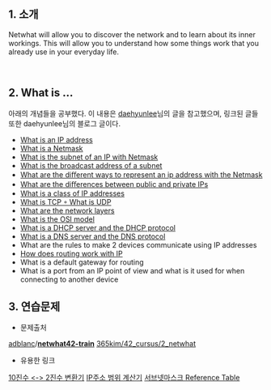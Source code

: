 ## 1. 소개

Netwhat will allow you to discover the network and to learn about its inner workings. This will allow you to understand how some things work that you already use in your everyday life.

<br/>

## 2. What is ...

아래의 개념들을 공부했다. 이 내용은 [daehyunlee](https://github.com/hidaehyunlee/Netwhat)님의 글을 참고했으며, 링크된 글들 또한 daehyunlee님의 블로그 글이다.



- [What is an IP address](https://velog.io/@hidaehyunlee/IP-address란)
- [What is a Netmask](https://velog.io/@hidaehyunlee/넷마스크Netmask와-서브넷마스크Subnetmask)
- [What is the subnet of an IP with Netmask](https://velog.io/@hidaehyunlee/서브넷팅subnetting으로-네크워크를-효율적으로-관리하자)
- [What is the broadcast address of a subnet](https://velog.io/@hidaehyunlee/넷마스크Netmask와-서브넷마스크Subnetmask)
- [What are the diﬀerent ways to represent an ip address with the Netmask](https://velog.io/@hidaehyunlee/서브넷팅subnetting으로-네크워크를-효율적으로-관리하자)
- [What are the diﬀerences between public and private IPs](https://velog.io/@hidaehyunlee/공인Public-사설Private-IP의-차이점)
- [What is a class of IP addresses](https://velog.io/@hidaehyunlee/IP-address란)
- [What is TCP ◦ What is UDP](https://velog.io/@hidaehyunlee/TCP-와-UDP-의-차이)
- [What are the network layers](https://velog.io/@hidaehyunlee/데이터-세그먼트-패킷-헷갈릴-땐-PDU를-알아보자)
- [What is the OSI model](https://velog.io/@hidaehyunlee/데이터가-전달되는-원리-OSI-7계층-모델과-TCPIP-모델)
- [What is a DHCP server and the DHCP protocol](https://velog.io/@hidaehyunlee/더-편리한-인터넷을-위해-DHCP-DNS-프로토콜)
- [What is a DNS server and the DNS protocol](https://velog.io/@hidaehyunlee/더-편리한-인터넷을-위해-DHCP-DNS-프로토콜)
- What are the rules to make 2 devices communicate using IP addresses
- [How does routing work with IP](https://velog.io/@hidaehyunlee/IP-라우팅routing-동작-과정)
- What is a default gateway for routing
- What is a port from an IP point of view and what is it used for when connecting to another device



## 3. 연습문제 

* 문제출처

[adblanc](https://github.com/adblanc)/**[netwhat42-train](https://github.com/adblanc/netwhat42-train)**
[365kim/42_cursus/2_netwhat](https://github.com/365kim/42_cursus/tree/master/2_netwhat)



* 유용한 링크

[10진수 <-> 2진수 변환기](https://ko.calcuworld.com/수학/2진법-계산기/)
[IP주소 범위 계산기](http://jodies.de/ipcalc)
[서브넷마스크 Reference Table](https://www.cloudaccess.net/cloud-control-panel-ccp/157-dns-management/322-subnet-masks-reference-table.html)
